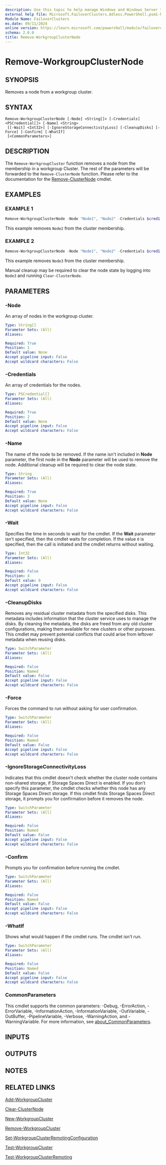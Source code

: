 ```yaml
---
description: Use this topic to help manage Windows and Windows Server technologies with Windows PowerShell.
external help file: Microsoft.FailoverClusters.Adless.PowerShell.psm1-help.xml
Module Name: FailoverClusters
ms.date: 09/11/2024
online version: https://learn.microsoft.com/powershell/module/failoverclusters/remove-workgroupclusternode?view=windowsserver2025-ps&wt.mc_id=ps-gethelp
schema: 2.0.0
title: Remove-WorkgroupClusterNode
---
```


# Remove-WorkgroupClusterNode

## SYNOPSIS
Removes a node from a workgroup cluster.

## SYNTAX

```
Remove-WorkgroupClusterNode [-Node] <String[]> [-Credentials] <PSCredential[]> [-Name] <String>
 [[-Wait] <Int32>] [-IgnoreStorageConnectivityLoss] [-CleanupDisks] [-Force] [-Confirm] [-WhatIf]
 [<CommonParameters>]
```

## DESCRIPTION

The `Remove-WorkgroupCluster` function removes a node from the membership in a workgroup Cluster.
The rest of the parameters will be forwarded to the `Remove-ClusterNode` function. Please refer to
the documentation for the
[Remove-ClusterNode](/powershell/module/failoverclusters/remove-clusternode) cmdlet.

## EXAMPLES

### EXAMPLE 1

```powershell
Remove-WorkgroupClusterNode -Node "Node1", "Node2" -Credentials $cred1, $cred2 -Name $Node2
```

This example removes `Node2` from the cluster membership.

### EXAMPLE 2

```powershell
Remove-WorkgroupClusterNode -Node "Node1", "Node2" -Credentials $cred1, $cred2 -Name $Node3
```

This example removes `Node3` from the cluster membership.

Manual cleanup may be required to clear the node state by logging into `Node3` and running
`Clear-ClusterNode`.

## PARAMETERS

### -Node

An array of nodes in the workgroup cluster.

```yaml
Type: String[]
Parameter Sets: (All)
Aliases:

Required: True
Position: 1
Default value: None
Accept pipeline input: False
Accept wildcard characters: False
```

### -Credentials

An array of credentials for the nodes.

```yaml
Type: PSCredential[]
Parameter Sets: (All)
Aliases:

Required: True
Position: 2
Default value: None
Accept pipeline input: False
Accept wildcard characters: False
```

### -Name

The name of the node to be removed. If the name isn't included in **Node** parameter, the first
node in the **Node** parameter will be used to remove the node. Additional cleanup will be required
to clear the node state.

```yaml
Type: String
Parameter Sets: (All)
Aliases:

Required: True
Position: 3
Default value: None
Accept pipeline input: False
Accept wildcard characters: False
```

### -Wait

Specifies the time in seconds to wait for the cmdlet. If the **Wait** parameter isn't specified,
then the cmdlet waits for completion. If the value `0` is specified, then the call is initiated and
the cmdlet returns without waiting.

```yaml
Type: Int32
Parameter Sets: (All)
Aliases:

Required: False
Position: 4
Default value: 0
Accept pipeline input: False
Accept wildcard characters: False
```

### -CleanupDisks

Removes any residual cluster metadata from the specified disks. This metadata includes information
that the cluster service uses to manage the disks. By cleaning the metadata, the disks are freed
from any old cluster configurations, making them available for new clusters or other purposes. This
cmdlet may prevent potential conflicts that could arise from leftover metadata when reusing disks.

```yaml
Type: SwitchParameter
Parameter Sets: (All)
Aliases:

Required: False
Position: Named
Default value: False
Accept pipeline input: False
Accept wildcard characters: False
```

### -Force

Forces the command to run without asking for user confirmation.

```yaml
Type: SwitchParameter
Parameter Sets: (All)
Aliases:

Required: False
Position: Named
Default value: False
Accept pipeline input: False
Accept wildcard characters: False
```

### -IgnoreStorageConnectivityLoss

Indicates that this cmdlet doesn't check whether the cluster node contains non-shared storage, if
Storage Spaces Direct is enabled. If you don't specify this parameter, the cmdlet checks whether
this node has any Storage Spaces Direct storage. If this cmdlet finds Storage Spaces Direct storage,
it prompts you for confirmation before it removes the node.

```yaml
Type: SwitchParameter
Parameter Sets: (All)
Aliases:

Required: False
Position: Named
Default value: False
Accept pipeline input: False
Accept wildcard characters: False
```

### -Confirm

Prompts you for confirmation before running the cmdlet.

```yaml
Type: SwitchParameter
Parameter Sets: (All)
Aliases:

Required: False
Position: Named
Default value: False
Accept pipeline input: False
Accept wildcard characters: False
```

### -WhatIf

Shows what would happen if the cmdlet runs. The cmdlet isn't run.

```yaml
Type: SwitchParameter
Parameter Sets: (All)
Aliases:

Required: False
Position: Named
Default value: False
Accept pipeline input: False
Accept wildcard characters: False
```

### CommonParameters

This cmdlet supports the common parameters: -Debug, -ErrorAction, -ErrorVariable,
-InformationAction, -InformationVariable, -OutVariable, -OutBuffer, -PipelineVariable, -Verbose,
-WarningAction, and -WarningVariable. For more information, see
[about_CommonParameters](/powershell/module/microsoft.powershell.core/about/about_commonparameters).

## INPUTS

## OUTPUTS

## NOTES

## RELATED LINKS

[Add-WorkgroupCluster](add-workgroupcluster.md)

[Clear-ClusterNode](clear-clusternode.md)

[New-WorkgroupCluster](new-workgroupcluster.md)

[Remove-WorkgroupCluster](remove-workgroupcluster.md)

[Set-WorkgroupClusterRemotingConfiguration](set-workgroupclusterremotingconfiguration.md)

[Test-WorkgroupCluster](test-workgroupcluster.md)

[Test-WorkgroupClusterRemoting](test-workgroupclusterremoting.md)
